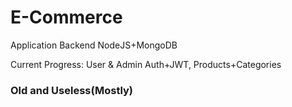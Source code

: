# E-Commerce

Application Backend NodeJS+MongoDB

Current Progress: User & Admin Auth+JWT, Products+Categories


### Old and Useless(Mostly)

